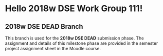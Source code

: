 # Hello 2018w DSE Work Group 111!

## 2018w DSE DEAD Branch

This branch is used for the **2018w DSE DEAD** submission phase.
The assignment and details of this milestone phase are provided in the semester project assignment sheet in the Moodle course.
